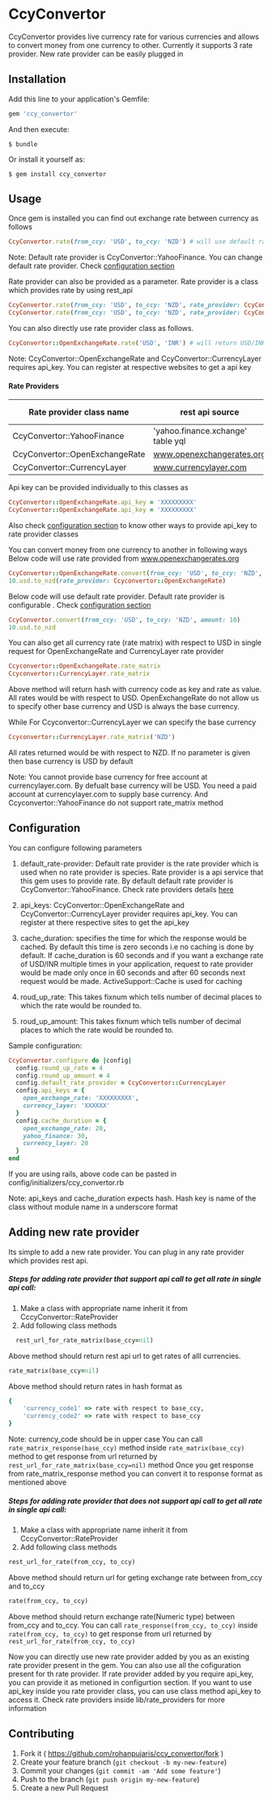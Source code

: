 # CcyConvertor

CcyConvertor provides live currency rate for various currencies and allows to convert money from one currency to other. Currently it supports 3 rate provider. New rate provider can be easily plugged in

## Installation

Add this line to your application's Gemfile:

```ruby
gem 'ccy_convertor'
```

And then execute:

    $ bundle

Or install it yourself as:

    $ gem install ccy_convertor

## Usage

Once gem is installed you can find out exchange rate between currency as follows
```ruby
CcyConvertor.rate(from_ccy: 'USD', to_ccy: 'NZD') # will use default rate provider to get rate
```
Note:  Default rate provider is CcyConvertor::YahooFinance. You can change default rate provider. Check [configuration section](#configuration)

Rate provider can also be provided as a parameter. Rate provider is a class which provides rate by using rest_api
```ruby
CcyConvertor.rate(from_ccy: 'USD', to_ccy: 'NZD', rate_provider: CcyConvertor::OpenExchangeRate)
CcyConvertor.rate(from_ccy: 'USD', to_ccy: 'NZD', rate_provider: CcyConvertor::CurrencyLayer)
```
You can also directly use rate provider class as follows.
```ruby
CcyConvertor::OpenExchangeRate.rate('USD', 'INR') # will return USD/INR rate
```
Note: CcyConvertor::OpenExchangeRate and CcyConvertor::CurrencyLayer requires api_key. You can register at respective websites to get a api key

#### Rate Providers
| Rate provider class name  | rest api source  | Api key required   |
|---|---|---|
|  CcyConvertor::YahooFinance | 'yahoo.finance.xchange' table yql  | no  |
| CcyConvertor::OpenExchangeRate  | www.openexchangerates.org  | yes  |
| CcyConvertor::CurrencyLayer  | www.currencylayer.com  | yes  |

Api key can be provided individually to this classes as

```ruby
CcyConvertor::OpenExchangeRate.api_key = 'XXXXXXXXX'
CcyConvertor::OpenExchangeRate.api_key = 'XXXXXXXXX'
```

Also check [configuration section](#configuration) to know other ways to provide api_key to rate provider classes

You can convert money from one currency to another in following ways
Below code will use rate provided from www.openexchangerates.org
```ruby
CcyConvertor::OpenExchangeRate.convert(from_ccy: 'USD', to_ccy: 'NZD', amount: 10)
10.usd.to_nzd(rate_provider: Ccyconvertor::OpenExchangeRate)
```

Below code will use default rate provider. Default rate provider is configurable . Check [configuration section](#configuration)
```ruby
CcyConvertor.convert(from_ccy: 'USD', to_ccy: 'NZD', amount: 10)
10.usd.to_nzd
```
You can also get all currency rate  (rate matrix) with respect to USD in single request for OpenExchangeRate and CurrencyLayer rate provider
```ruby
Ccyconvertor::OpenExchangeRate.rate_matrix
Ccyconvertor::CurrencyLayer.rate_matrix
```
Above method will return hash with currency code as key and rate as value. All rates would be with respect to USD. OpenExchangeRate do not allow us to specify other base currency and USD is always the base currency.

While For Ccyconvertor::CurrencyLayer we can specify the base currency
```ruby
Ccyconvertor::CurrencyLayer.rate_matrix('NZD')
```
 All rates returned would be with respect to NZD. If no parameter is given then base currency is USD by default
 
 Note:
 You cannot provide base currency for free account at currencylayer.com. By defualt base currency will be USD. You need a paid account at currencylayer.com to supply base currency. And Ccyconvertor::YahooFinance do not support rate_matrix method

## Configuration

You can configure following parameters

1. default_rate-provider: Default rate provider is the rate provider which is used when no rate provider is species. Rate provider is a api service that this gem uses to provide rate. By default default rate provider is CcyConvertor::YahooFinance. Check rate providers details [here](#rate-providers)

2. api_keys: CcyConvertor::OpenExchangeRate and CcyConvertor::CurrencyLayer provider requires api_key. You can register at there respective sites to get the api_key

3. cache_duration: specifies the time for which the response would be cached. By default this time is zero seconds i.e no caching is done by default. If cache_duration is 60 seconds and if you want a exchange rate of USD/INR multiple times in your application, request to rate provider would be made only once in 60 seconds and after 60 seconds next request would be made.
ActiveSupport::Cache is used for caching

4. roud_up_rate: This takes fixnum which tells number of decimal places to which the rate would be rounded to.

5. roud_up_amount: This takes fixnum which tells number of decimal places to which the rate would be rounded to.

Sample configuration:
```ruby
CcyConvertor.configure do |config|
  config.round_up_rate = 4
  config.round_up_amount = 4
  config.default_rate_provider = CcyConvertor::CurrencyLayer
  config.api_keys = {
    open_exchange_rate: 'XXXXXXXXX',
    currency_layer: 'XXXXXX'
  }
  config.cache_duration = {
    open_exchange_rate: 20,
    yahoo_finance: 30,
    currency_layer: 20
  }
end
```
If you are using rails, above code can be pasted in config/initializers/ccy_convertor.rb

Note: api_keys and cache_duration expects hash. Hash key is name of the class without module name in a underscore format

## Adding new rate provider

Its simple to add a new rate provider. You can plug in any rate provider which provides rest api.

##### Steps for adding rate provider that support api call to get all rate in single api call:

1. Make a class with appropriate name inherit it from CccyConvertor::RateProvider
2. Add following class methods
```ruby
  rest_url_for_rate_matrix(base_ccy=nil)
```
Above method should return rest api url to get rates of alll currencies.
```ruby
rate_matrix(base_ccy=nil)
```
Above method should return rates in hash format as
```ruby
{
    'currency_code1' => rate with respect to base_ccy,
    'currency_code2' => rate with respect to base_ccy
}
```
Note: currency_code should be in upper case
You can call ``` rate_matrix_response(base_ccy) ``` method inside ```rate_matrix(base_ccy)``` method to get response from url returned by ```rest_url_for_rate_matrix(base_ccy=nil)``` method
Once you get response from rate_matrix_response method you can convert it to response format as mentioned above

##### Steps for adding rate provider that does not support api call to get all rate in single api call:

1. Make a class with appropriate name inherit it from CccyConvertor::RateProvider
2. Add following class methods
```ruby
rest_url_for_rate(from_ccy, to_ccy)
```
Above method should return url for geting exchange rate between from_ccy and to_ccy
```ruby
rate(from_ccy, to_ccy)
```
Above method should return exchange rate(Numeric type) between from_ccy and to_ccy. You can call ```rate_response(from_ccy, to_ccy)``` inside ```rate(from_ccy, to_ccy)``` to get response from url returned by ```rest_url_for_rate(from_ccy, to_ccy)```

Now you can directly use new rate provider added by you as an existing rate provider present in the gem. You can also use all the cofiguration present for th rate provider. If rate provider added by you require api_key, you can provide it as metioned in configurtion section.
If you want to use api_key inside you rate provider class, you can use class method api_key to access it.
Check rate providers inside lib/rate_providers for more information

## Contributing

1. Fork it ( https://github.com/rohanpujaris/ccy_convertor/fork )
2. Create your feature branch (`git checkout -b my-new-feature`)
3. Commit your changes (`git commit -am 'Add some feature'`)
4. Push to the branch (`git push origin my-new-feature`)
5. Create a new Pull Request
